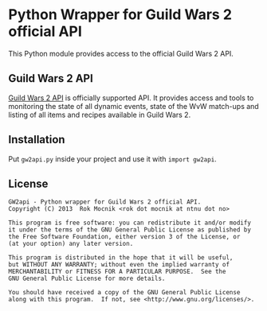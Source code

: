 Python Wrapper for Guild Wars 2 official API
============================================

This Python module provides access to the official Guild Wars 2 API.

Guild Wars 2 API
----------------

[Guild Wars 2 API](https://forum-en.guildwars2.com/forum/community/api/API-Documentation/first#post2028044) is officially
supported API. It provides access and tools to monitoring the state of all dynamic events, state of the WvW match-ups
and listing of all items and recipes available in Guild Wars 2.

Installation
------------

Put `gw2api.py` inside your project and use it with `import gw2api`.

License
-------

    GW2api - Python wrapper for Guild Wars 2 official API.
    Copyright (C) 2013  Rok Mocnik <rok dot mocnik at ntnu dot no>

    This program is free software: you can redistribute it and/or modify
    it under the terms of the GNU General Public License as published by
    the Free Software Foundation, either version 3 of the License, or
    (at your option) any later version.

    This program is distributed in the hope that it will be useful,
    but WITHOUT ANY WARRANTY; without even the implied warranty of
    MERCHANTABILITY or FITNESS FOR A PARTICULAR PURPOSE.  See the
    GNU General Public License for more details.

    You should have received a copy of the GNU General Public License
    along with this program.  If not, see <http://www.gnu.org/licenses/>.
